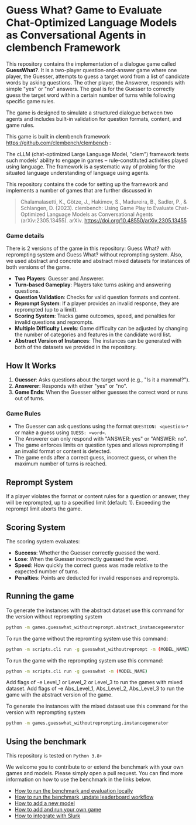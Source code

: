 
# Guess What? Game to Evaluate Chat-Optimized Language Models as Conversational Agents in clembench Framework


This repository contains the implementation of a dialogue game called **GuessWhat?**. It is a two-player question-and-answer game where one player, the Guesser, attempts to guess a target word from a list of candidate words by asking questions. The other player, the Answerer, responds with simple "yes" or "no" answers. The goal is for the Guesser to correctly guess the target word within a certain number of turns while following specific game rules.

The game is designed to simulate a structured dialogue between two agents and includes built-in validation for question formats, content, and game rules.

This game is built in clembench framework https://github.com/clembench/clembench :

The cLLM (chat-optimized Large Language Model, "clem") framework tests such models' ability to engage in games – rule-constituted activities played using language.
The framework is a systematic way of probing for the situated language understanding of language using agents.

This repository contains the code for setting up the framework and implements a number of games that are further discussed in 

> Chalamalasetti, K., Götze, J., Hakimov, S., Madureira, B., Sadler, P., & Schlangen, D. (2023). clembench: Using Game Play to Evaluate Chat-Optimized Language Models as Conversational Agents (arXiv:2305.13455). arXiv. https://doi.org/10.48550/arXiv.2305.13455

### Game details

There is 2 versions of the game in this repository: Guess What? with reprompting system and Guess What? without reprompting system. Also, we used abstract and concrete and abstract mixed datasets for instances of both versions of the game. 

- **Two Players**: Guesser and Answerer.
- **Turn-based Gameplay**: Players take turns asking and answering questions.
- **Question Validation**: Checks for valid question formats and content.
- **Reprompt System**: If a player provides an invalid response, they are reprompted (up to a limit).
- **Scoring System**: Tracks game outcomes, speed, and penalties for invalid questions and reprompts.
- **Multiple Difficulty Levels**: Game difficulty can be adjusted by changing the number of categories and features in the candidate word list.
- **Abstract Version of Instances**: The instances can be generated with both of the datasets we provided in the repository. 
  
## How It Works

1. **Guesser**: Asks questions about the target word (e.g., "Is it a mammal?").
2. **Answerer**: Responds with either "yes" or "no".
3. **Game Ends**: When the Guesser either guesses the correct word or runs out of turns.

### Game Rules
- The Guesser can ask questions using the format `QUESTION: <question>?` or make a guess using `GUESS: <word>`.
- The Answerer can only respond with "ANSWER: yes" or "ANSWER: no".
- The game enforces limits on question types and allows reprompting if an invalid format or content is detected.
- The game ends after a correct guess, incorrect guess, or when the maximum number of turns is reached.

## Reprompt System
If a player violates the format or content rules for a question or answer, they will be reprompted, up to a specified limit (default: 1). Exceeding the reprompt limit aborts the game.

## Scoring System
The scoring system evaluates:
- **Success**: Whether the Guesser correctly guessed the word.
- **Lose**: When the Guesser incorrectly guessed the word. 
- **Speed**: How quickly the correct guess was made relative to the expected number of turns.
- **Penalties**: Points are deducted for invalid responses and reprompts.

## Running the game

To generate the instances with the abstract dataset use this command for the version without reprompting system
```bash
python -m games.guesswhat_withoutreprompt.abstract_instancegenerator
```
To run the game without the repromting system use this command:
```bash
python -m scripts.cli run -g guesswhat_withoutreprompt -m (MODEL_NAME)
```
To run the game with the reprompting system use this command:
```bash
python -m scripts.cli run -g guesswhat -m (MODEL_NAME)
```
Add flags of -e Level_1 or Level_2 or Level_3 to run the games with mixed dataset. Add flags of -e Abs_Level_1, Abs_Level_2, Abs_Level_3 
to run the game with the abstract version of the game.

To generate the instances with the mixed dataset use this command for the version with reprompting system
```bash
python -m games.guesswhat_withoutreprompting.instancegenerator
```



## Using the benchmark

This repository is tested on `Python 3.8+`

We welcome you to contribute to or extend the benchmark with your own games and models. 
Please simply open a pull request. You can find more information on how to use the benchmark in the links below.

- [How to run the benchmark and evaluation locally](docs/howto_run_benchmark.md)
- [How to run the benchmark, update leaderboard workflow](docs/howto_benchmark_workflow.md)
- [How to add a new model](docs/howto_add_models.md)
- [How to add and run your own game](docs/howto_add_games.md)
- [How to integrate with Slurk](docs/howto_slurk.md)
